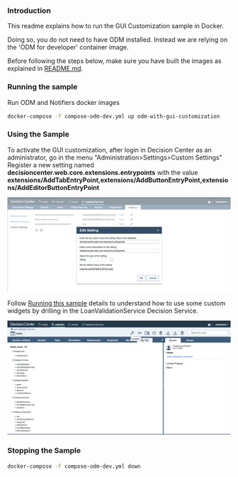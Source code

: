
### Introduction

This readme explains how to run the GUI Customization sample in Docker.

Doing so, you do not need to have ODM installed. Instead we are relying on the 'ODM for developer' container image.

Before following the steps below, make sure you have built the images as explained in [README.md](README.md).

### Running the sample 

   Run ODM and Notifiers  docker images
   ```bash
   docker-compose -f compose-odm-dev.yml up odm-with-gui-customization
   ```

###  Using the Sample

To activate the GUI customization, after login in Decision Center as an administrator, go in the menu "Administration>Settings>Custom Settings"
Register a new setting named **decisioncenter.web.core.extensions.entrypoints** with the value **extensions/AddTabEntryPoint,extensions/AddButtonEntryPoint,extensions/AddEditorButtonEntryPoint**

![Custom Settings](images/custom_settings.png)

Follow [Running this sample](https://www.ibm.com/docs/en/odm/9.0.0?topic=customization-gui-sample-details#descriptiveTopic1297785707571__rssamples.uss_rs_smp_tsauthoring.1028561__title__1) details to understand how to use some custom widgets by drilling in the LoanValidationService Decision Service.

![Business Console Custom GUI](images/custom_gui.png)

### Stopping the Sample

```bash
docker-compose -f compose-odm-dev.yml down
```



